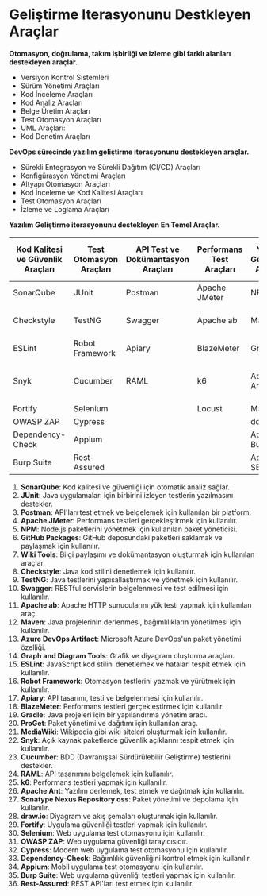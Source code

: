 # Geliştirme Iterasyonunu Destkleyen Araçlar

**Otomasyon, doğrulama, takım işbirliği ve izleme gibi farklı alanları destekleyen araçlar.**

- Versiyon Kontrol Sistemleri
- Sürüm Yönetimi Araçları
- Kod İnceleme Araçları
- Kod Analiz Araçları
- Belge Üretim Araçları
- Test Otomasyon Araçları
- UML Araçları:
- Kod Denetim Araçları

**DevOps sürecinde yazılım geliştirme iterasyonunu destekleyen araçlar.**

- Sürekli Entegrasyon ve Sürekli Dağıtım (CI/CD) Araçları
- Konfigürasyon Yönetimi Araçları
- Altyapı Otomasyon Araçları
- Kod İnceleme ve Kod Kalitesi Araçları
- Test Otomasyon Araçları
- İzleme ve Loglama Araçları

**Yazılım Geliştirme iterasyonunu destekleyen En Temel Araçlar.**

| Kod Kalitesi ve Güvenlik Araçları | Test Otomasyon Araçları | API Test ve Dokümantasyon Araçları | Performans Test Araçları | Yapı ve Geliştirme Araçları | Paket Yönetimi ve Dağıtım Araçları | Dokümantasyon ve Diyagram Araçları |
| --- | --- | --- | --- | --- | --- | --- |
| SonarQube | JUnit | Postman | Apache JMeter | NPM | GitHub Packages | Wiki Tools |
| Checkstyle | TestNG | Swagger | Apache ab | Maven | Azure DevOps Artifact | Graph and Diagram |
| ESLint | Robot Framework | Apiary | BlazeMeter | Gradle | ProGet | MediaWiki |
| Snyk | Cucumber | RAML | k6 | Apache Ant | Sonatype Nexus Repository oss | draw.io |
| Fortify | Selenium |  | Locust | MSBuild | packagecloud | Whimsical |
| OWASP ZAP | Cypress |  |  | dotnet |  | Lucidchart |
| Dependency-Check | Appium |  |  | Apache Buildr |  | ReadMe |
| Burp Suite | Rest-Assured |  |  | Apache SBT |  |  |
1. **SonarQube**: Kod kalitesi ve güvenliği için otomatik analiz sağlar.
2. **JUnit**: Java uygulamaları için birbirini izleyen testlerin yazılmasını destekler.
3. **Postman**: API'ları test etmek ve belgelemek için kullanılan bir platform.
4. **Apache JMeter**: Performans testleri gerçekleştirmek için kullanılır.
5. **NPM**: Node.js paketlerini yönetmek için kullanılan paket yöneticisi.
6. **GitHub Packages**: GitHub deposundaki paketleri saklamak ve paylaşmak için kullanılır.
7. **Wiki Tools**: Bilgi paylaşımı ve dokümantasyon oluşturmak için kullanılan araçlar.
8. **Checkstyle**: Java kod stilini denetlemek için kullanılır.
9. **TestNG**: Java testlerini yapısallaştırmak ve yönetmek için kullanılır.
10. **Swagger**: RESTful servislerin belgelenmesi ve test edilmesi için kullanılır.
11. **Apache ab**: Apache HTTP sunucularını yük testi yapmak için kullanılan araç.
12. **Maven**: Java projelerinin derlenmesi, bağımlılıkların yönetilmesi için kullanılır.
13. **Azure DevOps Artifact**: Microsoft Azure DevOps'un paket yönetimi özelliği.
14. **Graph and Diagram Tools**: Grafik ve diyagram oluşturma araçları.
15. **ESLint**: JavaScript kod stilini denetlemek ve hataları tespit etmek için kullanılır.
16. **Robot Framework**: Otomasyon testlerini yazmak ve yürütmek için kullanılır.
17. **Apiary**: API tasarımı, testi ve belgelenmesi için kullanılır.
18. **BlazeMeter**: Performans testleri gerçekleştirmek için kullanılır.
19. **Gradle**: Java projeleri için bir yapılandırma yönetim aracı.
20. **ProGet**: Paket yönetimi ve dağıtımı için kullanılan araç.
21. **MediaWiki**: Wikipedia gibi wiki siteleri oluşturmak için kullanılır.
22. **Snyk**: Açık kaynak paketlerde güvenlik açıklarını tespit etmek için kullanılır.
23. **Cucumber**: BDD (Davranışsal Sürdürülebilir Geliştirme) testlerini destekler.
24. **RAML**: API tasarımını belgelemek için kullanılır.
25. **k6**: Performans testleri yapmak için kullanılır.
26. **Apache Ant**: Yazılım derlemek, test etmek ve dağıtmak için kullanılır.
27. **Sonatype Nexus Repository oss**: Paket yönetimi ve depolama için kullanılır.
28. **draw.io**: Diyagram ve akış şemaları oluşturmak için kullanılır.
29. **Fortify**: Uygulama güvenliği testleri yapmak için kullanılır.
30. **Selenium**: Web uygulama test otomasyonu için kullanılır.
31. **OWASP ZAP**: Web uygulama güvenliği tarayıcısıdır.
32. **Cypress**: Modern web uygulama test otomasyonu için kullanılır.
33. **Dependency-Check**: Bağımlılık güvenliğini kontrol etmek için kullanılır.
34. **Appium**: Mobil uygulama test otomasyonu için kullanılır.
35. **Burp Suite**: Web uygulama güvenliği testleri yapmak için kullanılır.
36. **Rest-Assured**: REST API'ları test etmek için kullanılır.
